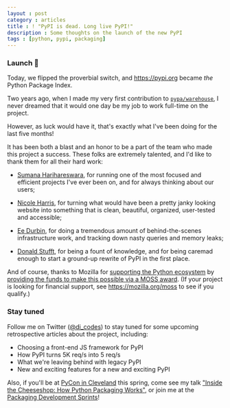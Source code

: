 ```yaml
---
layout : post
category : articles
title : ! "PyPI is dead. Long live PyPI!"
description : Some thoughts on the launch of the new PyPI
tags : [python, pypi, packaging]
---
```


### Launch 🚀

Today, we flipped the proverbial switch, and <https://pypi.org> became _the_
Python Package Index.

Two years ago, when I made my very first contribution to
[`pypa/warehouse`](https://github.com/pypa/warehouse/), I never dreamed that it
would one day be my job to work full-time on the project.

However, as luck would have it, that's exactly what I've been doing for the
last five months!

It has been both a blast and an honor to be a part of the team who made this
project a success. These folks are extremely talented, and I'd like to thank
them for all their hard work:

* [Sumana Harihareswara](https://github.com/brainwane/), for running one of the
  most focused and efficient projects I've ever been on, and for always
  thinking about our users;

* [Nicole Harris](https://github.com/nlhkabu/), for turning what would have
  been a pretty janky looking website into something that is clean, beautiful,
  organized, user-tested and accessible;

* [Ee Durbin](https://github.com/ewdurbin/), for doing a tremendous
  amount of behind-the-scenes infrastructure work, and tracking down nasty
  queries and memory leaks;

* [Donald Stufft](https://github.com/dstufft/), for being a fount of knowledge,
  and for being caremad enough to start a ground-up rewrite of PyPI in the
  first place.

And of course, thanks to Mozilla for [supporting the Python
ecosystem](https://blog.mozilla.org/blog/2018/01/23/moss-q4-supporting-python-ecosystem/)
by [providing the funds to make this possible via a MOSS
award](http://pyfound.blogspot.com/2017/11/the-psf-awarded-moss-grant-pypi.html).
(If your project is looking for financial support, see
<https://mozilla.org/moss> to see if you qualify.)

### Stay tuned

Follow me on Twitter ([@di_codes](https://twitter.com/di_codes)) to stay tuned
for some upcoming retrospective articles about the project, including:

* Choosing a front-end JS framework for PyPI
* How PyPI turns 5K req/s into 5 req/s
* What we're leaving behind with legacy PyPI
* New and exciting features for a new and exciting PyPI

Also, if you'll be at [PyCon in Cleveland](https://us.pycon.org/2018/) this
spring, come see my talk ["Inside the Cheeseshop: How Python Packaging
Works"](https://us.pycon.org/2018/schedule/presentation/148/), or join me at
the [Packaging Development
Sprints](https://wiki.python.org/psf/PackagingSprints)!
